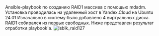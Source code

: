 Ansible-playbook по созданию RAID1 массива с помощью mdadm.
Установка проводилась на удаленный хост в Yandex.Cloud на Ubuntu 24.01
Изначально в систему было добавлено 4 виртуальных диска. RAID1 собирался из первых свободных.
Ниже представлен результат отработки playbook'a.
![lsblk_raid127](https://github.com/user-attachments/assets/211ddf6f-f68c-4db4-9719-48d0ad106a7e)
